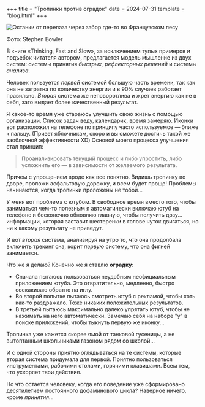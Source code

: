 +++
title = "Тропинки против оградок"
date = 2024-07-31
template = "blog.html"
+++

![Останки от перелаза через забор где-то во Французском лесу](./Stephen%20Bowler.jpg)
<figcaption>Фото: Stephen Bowler</figcaption>

В книге «Thinking, Fast and Slow», за исключением тупых примеров и подъебок читателя автором, предлагается модель мышление из двух систем: системы принятия _быстрых, рефлекторных решений_ и системы _анализа_.

Человек пользуется _первой_ системой большую часть времени, так как она не затратна по количеству энергии и в 90% случаев работает правильно. _Вторая_ система же неповоротлива и жрет энергию как не в себя, зато выдает более качественный результат.

Я какое-то время уже стараюсь улучшить свою жизнь с помощью организации. Список задач веду, календарик, время замеряю. Иконки вот расположил на телефоне по принципу часто используемое — ближе к пальцу. (Привет яблочникам, скоро и вы сможете достичь такой же заоблочной эффективности XD) Основой моего процесса улучшения стал принцип: 

> Проанализировать текущий процесс и&nbsp;либо упростить, либо усложнить его — в&nbsp;зависимости от желаемого результата.

Причем с упрощением вроде как все понятно. Видишь тропинку во дворе, проложи асфальтовую дорожку, и всем будет проще! Проблемы начинаются, когда тропинки проложены не тобой...

У меня вот проблема с ютубом. В свободное время вместо того, чтобы заниматься чем-то полезным я автоматически включаю ютуб на телефоне и бесконечно обновляю главную, чтобы получить дозу... информации, которая заставит шестеренки в голове чуток двигаться, но ни к какому результату не приведут. 

И вот *вторая* система, анализируя на утро то, что она продолбала включить трекинг сна, корит *первую* систему, что она фигней занимается.

Что же я делаю? Конечно же я ставлю **оградку**: 
- Сначала пытаюсь пользоваться неудобным неофициальным приложением ютуба. Это отвратительно, медленно, быстро соскакиваю обратно на иглу. 
- Во второй попытке пытаюсь смотреть ютуб с рекламой, чтобы хоть как-то раздражало. Тоже никаких положительных результатов.
- В третьей пытаюсь максимально далеко упрятать ютуб, чтобы не нажимать на него автоматически. Замечаю себя на наборе "y" в поиске приложений, чтобы тыкнуть первую же иконку...

Тропинка уже кажется скорее ямой от танковой гусеницы, а не вытоптанным школьниками газоном рядом со школой...

И с одной стороны приятно оглядываться на те системы, которые вторая система придумала для первой. Приятно пользоваться инструментами, рабочими столами, горячими клавишами. Всем тем, что ускоряет твои действия.

Но что остается человеку, когда его поведение уже сформировано десятилетием постоянного дофаминового цикла? Наверное ничего, кроме *принятия*...
